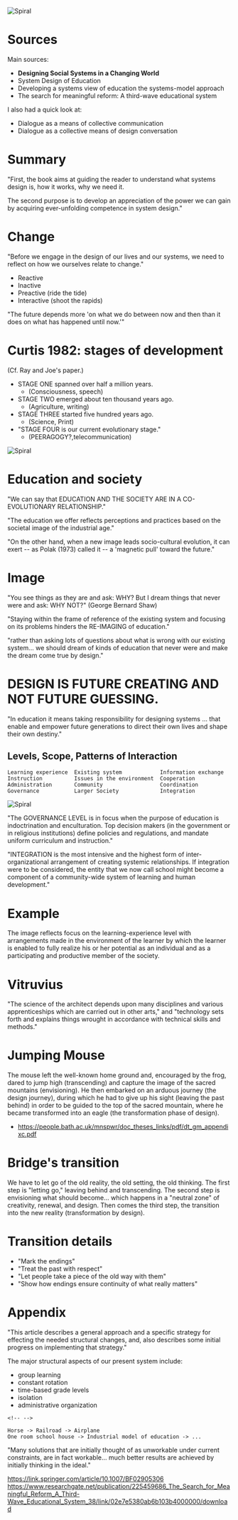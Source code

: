 ![Spiral](http://metameso.org/~joe/pics/spiral.png)

Sources
=======

Main sources:

-   **Designing Social Systems in a Changing World**
-   System Design of Education
-   Developing a systems view of education the systems-model approach
-   The search for meaningful reform: A third-wave educational system

I also had a quick look at:

-   Dialogue as a means of collective communication
-   Dialogue as a collective means of design conversation

Summary
=======

\"First, the book aims at guiding the reader to understand what systems
design is, how it works, why we need it.

The second purpose is to develop an appreciation of the power we can
gain by acquiring ever-unfolding competence in system design.\"

Change
======

\"Before we engage in the design of our lives and our systems, we need
to reflect on how we ourselves relate to change.\"

-   Reactive
-   Inactive
-   Preactive (ride the tide)
-   Interactive (shoot the rapids)

\"The future depends more \'on what we do between now and then than it
does on what has happened until now.\'\"

Curtis 1982: stages of development
==================================

(Cf. Ray and Joe\'s paper.)

-   STAGE ONE spanned over half a million years.
    -   (Consciousness, speech)
-   STAGE TWO emerged about ten thousand years ago.
    -   (Agriculture, writing)
-   STAGE THREE started five hundred years ago.
    -   (Science, Print)
-   \"STAGE FOUR is our current evolutionary stage.\"
    -   (PEERAGOGY?,telecommunication)
    
![Spiral](http://metameso.org/~joe/pics/stages.png)

Education and society
=====================

\"We can say that EDUCATION AND THE SOCIETY ARE IN A CO-EVOLUTIONARY
RELATIONSHIP.\"

\"The education we offer reflects perceptions and practices based on the
societal image of the industrial age.\"

\"On the other hand, when a new image leads socio-cultural evolution, it
can exert -- as Polak (1973) called it -- a \'magnetic pull\' toward the
future.\"

Image
=====

\"You see things as they are and ask: WHY? But I dream things that never
were and ask: WHY NOT?\" (George Bernard Shaw)

\"Staying within the frame of reference of the existing system and
focusing on its problems hinders the RE-IMAGING of education.\"

\"rather than asking lots of questions about what is wrong with our
existing system... we should dream of kinds of education that never were
and make the dream come true by design.\"

DESIGN IS FUTURE CREATING AND NOT FUTURE GUESSING.
==================================================

\"In education it means taking responsibility for designing systems ...
that enable and empower future generations to direct their own lives and
shape their own destiny.\"

Levels, Scope, Patterns of Interaction
--------------------------------------

``` {.text}
Learning experience  Existing system            Information exchange
Instruction          Issues in the environment  Cooperation         
Administration       Community                  Coordination        
Governance           Larger Society             Integration         
```

![Spiral](http://metameso.org/~joe/pics/box.png)

\"The GOVERNANCE LEVEL is in focus when the purpose of education is
indoctrination and enculturation. Top decision makers (in the government
or in religious institutions) define policies and regulations, and
mandate uniform curriculum and instruction.\"

\"INTEGRATION is the most intensive and the highest form of
inter-organizational arrangement of creating systemic relationships. If
integration were to be considered, the entity that we now call school
might become a component of a community-wide system of learning and
human development.\"

Example
=======

The image reflects focus on the learning-experience level with
arrangements made in the environment of the learner by which the learner
is enabled to fully realize his or her potential as an individual and as
a participating and productive member of the society.

Vitruvius
=========

\"The science of the architect depends upon many disciplines and various
apprenticeships which are carried out in other arts,\" and \"technology
sets forth and explains things wrought in accordance with technical
skills and methods.\"

Jumping Mouse
=============

The mouse left the well-known home ground and, encouraged by the frog,
dared to jump high (transcending) and capture the image of the sacred
mountains (envisioning). He then embarked on an arduous journey (the
design journey), during which he had to give up his sight (leaving the
past behind) in order to be guided to the top of the sacred mountain,
where he became transformed into an eagle (the transformation phase of
design).

-   <https://people.bath.ac.uk/mnspwr/doc_theses_links/pdf/dt_gm_appendixc.pdf>

Bridge\'s transition
====================

We have to let go of the old reality, the old setting, the old thinking.
The first step is \"letting go,\" leaving behind and transcending. The
second step is envisioning what should become... which happens in a
\"neutral zone\" of creativity, renewal, and design. Then comes the
third step, the transition into the new reality (transformation by
design).

Transition details
==================

-   \"Mark the endings\"
-   \"Treat the past with respect\"
-   \"Let people take a piece of the old way with them\"
-   \"Show how endings ensure continuity of what really matters\"

Appendix
========

\"This article describes a general approach and a specific strategy for
effecting the needed structural changes, and, also describes some
initial progress on implementing that strategy.\"

The major structural aspects of our present system include:

-   group learning
-   constant rotation
-   time-based grade levels
-   isolation
-   administrative organization

```{=html}
<!-- -->
```
    Horse -> Railroad -> Airplane
    One room school house -> Industrial model of education -> ...

\"Many solutions that are initially thought of as unworkable under
current constraints, are in fact workable... much better results are
achieved by initially thinking in the ideal.\"

<https://link.springer.com/article/10.1007/BF02905306>
<https://www.researchgate.net/publication/225459686_The_Search_for_Meaningful_Reform_A_Third-Wave_Educational_System_38/link/02e7e5380ab6b103b4000000/download>
